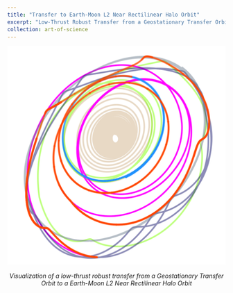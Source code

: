 ```yaml
---
title: "Transfer to Earth-Moon L2 Near Rectilinear Halo Orbit"
excerpt: "Low-Thrust Robust Transfer from a Geostationary Transfer Orbit to a Earth-Moon L2 Near Rectilinear Halo Orbit"
collection: art-of-science
---
```


<div style="text-align: center">
    <img src="/images/art-of-science/gto-to-l2h-robust.png" alt="Low-Thrust Robust Trajectory" style="width: 600px; max-width: 100%;"/>
    <p><em>Visualization of a low-thrust robust transfer from a Geostationary Transfer Orbit to a Earth-Moon L2 Near Rectilinear Halo Orbit</em></p>
</div>